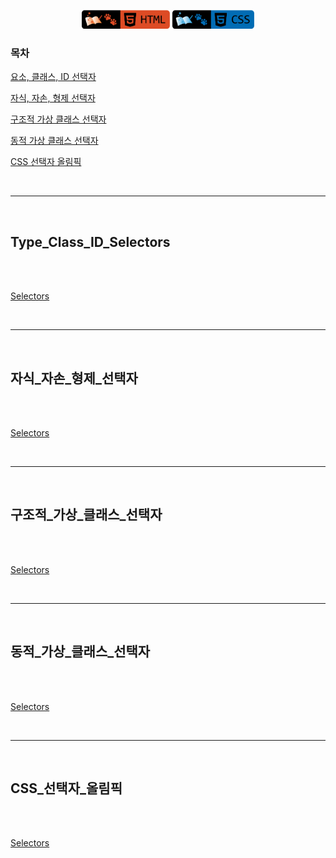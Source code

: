 <p align="center">
    <a href="https://github.com/seol-yu/TIL/tree/master/HTML_CSS/HTML_CSS/CSS">
    <img src="https://github.com/seol-yu/TIL/blob/master/images/html-badge-logo.png?raw=true" height=30 /></a>
    <a href="https://github.com/seol-yu/TIL/tree/master/HTML_CSS/HTML_CSS/CSS">
    <img src="https://github.com/seol-yu/TIL/blob/master/images/css-badge-logo.png?raw=true" height=30 /></a>
</p>

### 목차
[요소, 클래스, ID 선택자](#Type_Class_ID_Selectors)

[자식, 자손, 형제 선택자](#자식_자손_형제_선택자)

[구조적 가상 클래스 선택자](#구조적_가상_클래스_선택자)

[동적 가상 클래스 선택자](#동적_가상_클래스_선택자)

[CSS 선택자 올림픽](#CSS_선택자_올림픽)

<br />

---

<br />

## Type_Class_ID_Selectors

<br />


<br />

[Selectors](#Selectors)

<br />

---

<br />

## 자식_자손_형제_선택자

<br />


<br />

[Selectors](#Selectors)

<br />

---

<br />

## 구조적_가상_클래스_선택자

<br />


<br />

[Selectors](#Selectors)

<br />

---

<br />

## 동적_가상_클래스_선택자

<br />


<br />

[Selectors](#Selectors)

<br />

---

<br />

## CSS_선택자_올림픽

<br />


<br />

[Selectors](#Selectors)

<br />